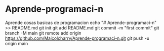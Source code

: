 # Aprende-programaci-n
Aprende cosas basicas de programacion
echo "# Aprende-programaci-n" >> README.md
git init
git add README.md
git commit -m "first commit"
git branch -M main
git remote add origin https://github.com/Maicolcharry/Aprende-programaci-n.git
git push -u origin main

